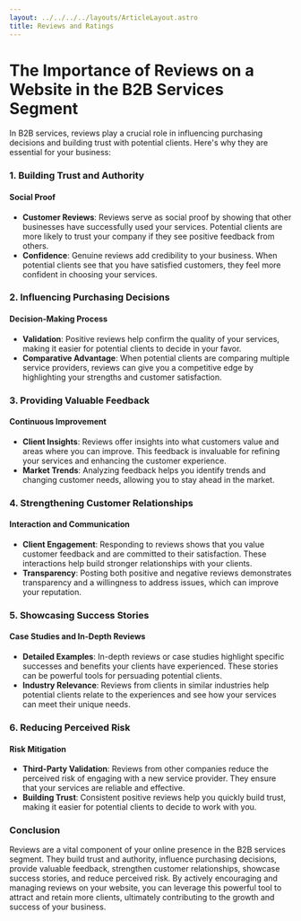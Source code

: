 ```yaml
---
layout: ../../../../layouts/ArticleLayout.astro
title: Reviews and Ratings
---
```


# The Importance of Reviews on a Website in the B2B Services Segment

In B2B services, reviews play a crucial role in influencing purchasing decisions and building trust with potential clients. Here's why they are essential for your business:

### 1. Building Trust and Authority

#### Social Proof
- **Customer Reviews**: Reviews serve as social proof by showing that other businesses have successfully used your services. Potential clients are more likely to trust your company if they see positive feedback from others.
- **Confidence**: Genuine reviews add credibility to your business. When potential clients see that you have satisfied customers, they feel more confident in choosing your services.

### 2. Influencing Purchasing Decisions

#### Decision-Making Process
- **Validation**: Positive reviews help confirm the quality of your services, making it easier for potential clients to decide in your favor.
- **Comparative Advantage**: When potential clients are comparing multiple service providers, reviews can give you a competitive edge by highlighting your strengths and customer satisfaction.

### 3. Providing Valuable Feedback

#### Continuous Improvement
- **Client Insights**: Reviews offer insights into what customers value and areas where you can improve. This feedback is invaluable for refining your services and enhancing the customer experience.
- **Market Trends**: Analyzing feedback helps you identify trends and changing customer needs, allowing you to stay ahead in the market.

### 4. Strengthening Customer Relationships

#### Interaction and Communication
- **Client Engagement**: Responding to reviews shows that you value customer feedback and are committed to their satisfaction. These interactions help build stronger relationships with your clients.
- **Transparency**: Posting both positive and negative reviews demonstrates transparency and a willingness to address issues, which can improve your reputation.

### 5. Showcasing Success Stories

#### Case Studies and In-Depth Reviews
- **Detailed Examples**: In-depth reviews or case studies highlight specific successes and benefits your clients have experienced. These stories can be powerful tools for persuading potential clients.
- **Industry Relevance**: Reviews from clients in similar industries help potential clients relate to the experiences and see how your services can meet their unique needs.

### 6. Reducing Perceived Risk

#### Risk Mitigation
- **Third-Party Validation**: Reviews from other companies reduce the perceived risk of engaging with a new service provider. They ensure that your services are reliable and effective.
- **Building Trust**: Consistent positive reviews help you quickly build trust, making it easier for potential clients to decide to work with you.

### Conclusion

Reviews are a vital component of your online presence in the B2B services segment. They build trust and authority, influence purchasing decisions, provide valuable feedback, strengthen customer relationships, showcase success stories, and reduce perceived risk. By actively encouraging and managing reviews on your website, you can leverage this powerful tool to attract and retain more clients, ultimately contributing to the growth and success of your business.